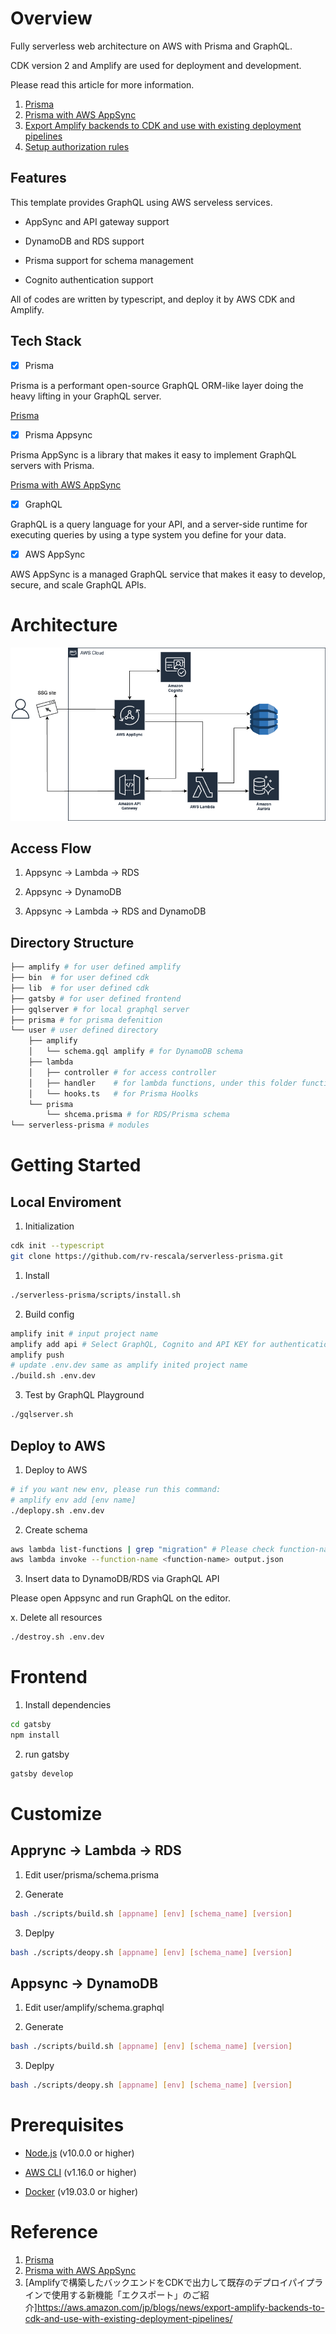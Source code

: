 # Overview

Fully serverless web architecture on AWS with Prisma and GraphQL.

CDK version 2 and Amplify are used for deployment and development.

Please read this article for more information.

1. [Prisma](https://www.prisma.io/)
2. [Prisma with AWS AppSync](https://github.com/maoosi/prisma-appsync)
3. [Export Amplify backends to CDK and use with existing deployment pipelines](https://aws.amazon.com/jp/blogs/mobile/export-amplify-backends-to-cdk-and-use-with-existing-deployment-pipelines/)
4. [Setup authorization rules](https://docs.amplify.aws/cli-legacy/graphql-transformer/auth/)

## Features

This template provides GraphQL using AWS serveless services.

- AppSync and API gateway support

- DynamoDB and RDS support

- Prisma support for schema management

- Cognito authentication support

All of codes are written by typescript, and deploy it by AWS CDK and Amplify.

## Tech Stack

- [x] Prisma

Prisma is a performant open-source GraphQL ORM-like layer doing the heavy lifting in your GraphQL server.

[Prisma](https://www.prisma.io/)


- [x] Prisma Appsync

Prisma AppSync is a library that makes it easy to implement GraphQL servers with Prisma.

[Prisma with AWS AppSync](https://github.com/maoosi/prisma-appsync)

- [x] GraphQL

GraphQL is a query language for your API, and a server-side runtime for executing queries by using a type system you define for your data.

- [x] AWS AppSync

AWS AppSync is a managed GraphQL service that makes it easy to develop, secure, and scale GraphQL APIs.

# Architecture

![Architecture](./docs/arch.png)

## Access Flow

1. Appsync -> Lambda -> RDS

2. Appsync -> DynamoDB

3. Appsync -> Lambda -> RDS and DynamoDB

## Directory Structure

```bash
├── amplify # for user defined amplify
├── bin  # for user defined cdk
├── lib  # for user defined cdk
├── gatsby # for user defined frontend
├── gqlserver # for local graphql server
├── prisma # for prisma defenition
└── user # user defined directory
    ├── amplify
    │   └── schema.gql amplify # for DynamoDB schema
    ├── lambda
    │   ├── controller # for access controller
    │   ├── handler    # for lambda functions, under this folder functions are depolyed automatically
    │   └── hooks.ts   # for Prisma Hoolks
    └── prisma
        └── shcema.prisma # for RDS/Prisma schema
└── serverless-prisma # modules
```

# Getting Started

## Local Enviroment

1. Initialization

```bash
cdk init --typescript
git clone https://github.com/rv-rescala/serverless-prisma.git
```

1. Install

```bash
./serverless-prisma/scripts/install.sh
```

2. Build config

```bash
amplify init # input project name
amplify add api # Select GraphQL, Cognito and API KEY for authentication type
amplify push
# update .env.dev same as amplify inited project name
./build.sh .env.dev
```

3. Test by GraphQL Playground

```bash
./gqlserver.sh
```

## Deploy to AWS

1. Deploy to AWS

```bash
# if you want new env, please run this command:
# amplify env add [env name]
./deplopy.sh .env.dev
```

2. Create schema
```bash
aws lambda list-functions | grep "migration" # Please check function-name you deployed to AWS which include "migration"
aws lambda invoke --function-name <function-name> output.json 
```

3. Insert data to DynamoDB/RDS via GraphQL API

Please open Appsync and run GraphQL on the editor.

x. Delete all resources

```bash
./destroy.sh .env.dev
```

# Frontend

1. Install dependencies
```bash
cd gatsby
npm install
```

2. run gatsby
```bash
gatsby develop
```

# Customize

## Apprync -> Lambda -> RDS

1. Edit user/prisma/schema.prisma

2. Generate

```bash
bash ./scripts/build.sh [appname] [env] [schema_name] [version]
```

3. Deplpy

```bash
bash ./scripts/deopy.sh [appname] [env] [schema_name] [version]
```

## Appsync -> DynamoDB

1. Edit user/amplify/schema.graphql

2. Generate

```bash
bash ./scripts/build.sh [appname] [env] [schema_name] [version]
```

3. Deplpy

```bash
bash ./scripts/deopy.sh [appname] [env] [schema_name] [version]
```

# Prerequisites

- [Node.js](https://nodejs.org/en/download/) (v10.0.0 or higher)

- [AWS CLI](https://docs.aws.amazon.com/cli/latest/userguide/cli-chap-install.html) (v1.16.0 or higher)

- [Docker](https://docs.docker.com/get-docker/) (v19.03.0 or higher)


# Reference
1. [Prisma](https://www.prisma.io/)
2. [Prisma with AWS AppSync](https://github.com/maoosi/prisma-appsync)
3. [Amplifyで構築したバックエンドをCDKで出力して既存のデプロイパイプラインで使用する新機能「エクスポート」のご紹介]https://aws.amazon.com/jp/blogs/news/export-amplify-backends-to-cdk-and-use-with-existing-deployment-pipelines/